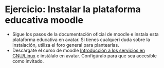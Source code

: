 # Ejercicio: Instalar la plataforma educativa moodle

* Sigue los pasos de la documentación oficial de moodle e instala esta plataforma educativa en avatar. Si tienes cualqueri duda sobre la instalación, utiliza el foro general para plantearlas.
* Descárgate el curso de moodle <a href="http://www.josedomingo.org/web/mod/url/view.php?id=1991">Introducción a los servicios en GNU/Linux</a> e instálalo en avatar. Configúralo para que sea accesible como invitado.

